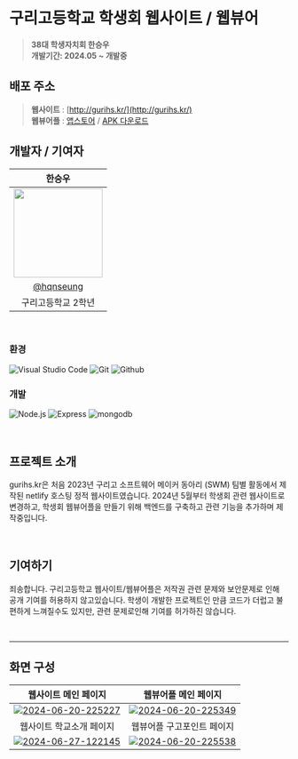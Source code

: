 <div align="center">

</div>

# 구리고등학교 학생회 웹사이트 / 웹뷰어
> **38대 학생자치회 한승우** <br/> **개발기간: 2024.05 ~ 개발중**

## 배포 주소

> **웹사이트** : [http://gurihs.kr/](http://gurihs.kr/) <br>
> **웹뷰어플** : [앱스토어](https://apps.apple.com/hu/app/%EA%B5%AC%EB%A6%AC%EA%B3%A0%EB%93%B1%ED%95%99%EA%B5%90/id6670740192) / [APK 다운로드](https://gurihs.kr/installApp)<br>

## 개발자 / 기여자

|      한승우       |                                                                                                              
| :------------------------------------------------------------------------------: |
|   <img width="160px" src="https://avatars.githubusercontent.com/u/139880798?v=4" />    |
|   [@hqnseung](https://github.com/hqnseung)   |
| 구리고등학교 2학년 |

<br>

### 환경
![Visual Studio Code](https://img.shields.io/badge/VSCode-2C2C32.svg?style=for-the-badge&logo=visual-studio-code&logoColor=22ABF3)
![Git](https://img.shields.io/badge/Git-F05032?style=for-the-badge&logo=Git&logoColor=white)
![Github](https://img.shields.io/badge/GitHub-181717?style=for-the-badge&logo=GitHub&logoColor=white)             

### 개발
![Node.js](https://img.shields.io/badge/Node.js-5FA04E?style=for-the-badge&logo=Nodedotjs&logoColor=white)
![Express](https://img.shields.io/badge/Express-000000?style=for-the-badge&logo=express&logoColor=white)
![mongodb](https://img.shields.io/badge/mongodb-2C2C32?style=for-the-badge&logo=mongodb&logoColor=47A248)

<br>

## 프로젝트 소개
gurihs.kr은 처음 2023년 구리고 소프트웨어 메이커 동아리 (SWM) 팀별 활동에서 제작된 netlify 호스팅 정적 웹사이트였습니다. 2024년 5월부터 학생회 관련 웹사이트로 변경하고, 학생회 웹뷰어플을 만들기 위해 백엔드를 구축하고 관련 기능을 추가하며 제작중입니다.

<br>

## 기여하기
죄송합니다. 구리고등학교 웹사이트/웹뷰어플은 저작권 관련 문제와 보안문제로 인해 공개 기여를 허용하지 않고있습니다. 학생이 개발한 프로젝트인 만큼 코드가 더럽고 불편하게 느껴질수도 있지만, 관련 문제로인해 기여를 허가하진 않습니다.

<br>

---
## 화면 구성
| 웹사이트 메인 페이지  |  웹뷰어플 메인 페이지   |
| :-------------------------------------------: | :------------: |
|  <a href="https://ibb.co/FB09BcY"><img src="https://i.ibb.co/19d39BX/2024-06-20-225227.png" alt="2024-06-20-225227" border="0"></a> |  <a href="https://ibb.co/xg1BV5m"><img src="https://i.ibb.co/vd3T2zs/2024-06-20-225349.png" alt="2024-06-20-225349" border="0"></a>|  
| 웹사이트 학교소개 페이지  |  웹뷰어플 구고포인트 페이지   |  
| <a href="https://ibb.co/QF8XmHs"><img src="https://i.ibb.co/PZTtCWB/2024-06-27-122145.png" alt="2024-06-27-122145" border="0"></a> | <a href="https://ibb.co/9q1zZhS"><img src="https://i.ibb.co/xMBPFYd/2024-06-20-225538.png" alt="2024-06-20-225538" border="0"></a> |


